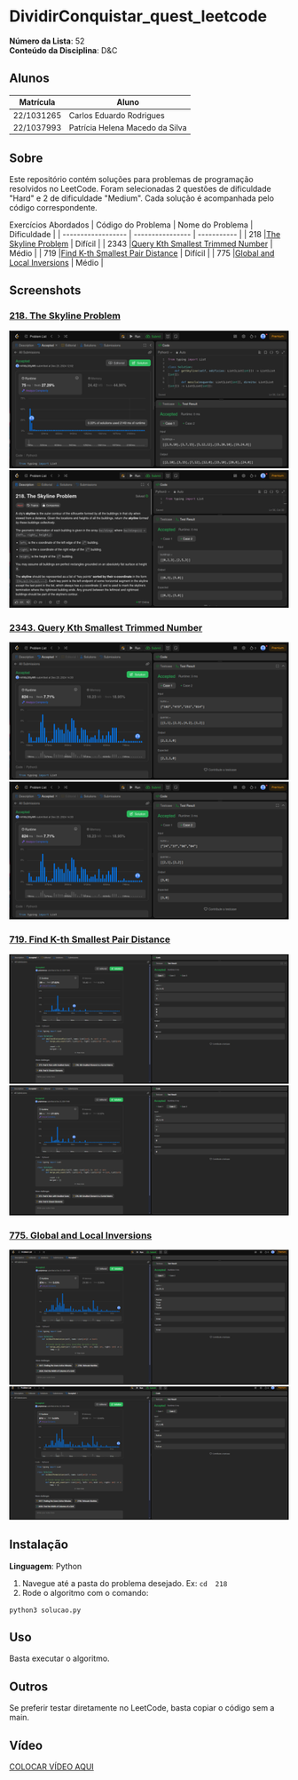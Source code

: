 # DividirConquistar_quest_leetcode

**Número da Lista**: 52<br>
**Conteúdo da Disciplina**: D&C<br>

## Alunos
|Matrícula | Aluno |
| -- | -- |
| 22/1031265  |  Carlos Eduardo Rodrigues |
| 22/1037993 |  Patrícia Helena Macedo da Silva |

## Sobre
Este repositório contém soluções para problemas de programação resolvidos no LeetCode. Foram selecionadas 2 questões de dificuldade "Hard" e 2 de dificuldade "Medium". Cada solução é acompanhada pelo código correspondente.

Exercícios Abordados
| Código do Problema | Nome do Problema | Dificuldade |
| ------------------ | ---------------- | ----------- |
| 218 |[The Skyline Problem](https://leetcode.com/problems/the-skyline-problem/submissions/1486371503/) | Difícil |
| 2343  |[Query Kth Smallest Trimmed Number](https://leetcode.com/problems/query-kth-smallest-trimmed-number/description/) | Médio |
| 719 |[Find K-th Smallest Pair Distance](https://leetcode.com/problems/find-k-th-smallest-pair-distance/) | Difícil |
| 775 |[Global and Local Inversions](https://leetcode.com/problems/global-and-local-inversions/description/)  | Médio |

## Screenshots

### [218. The Skyline Problem](https://leetcode.com/problems/the-skyline-problem/submissions/1486371503/)
![218-1](assets/218-1.png)
![218-2](assets/218-2.png)

### [2343. Query Kth Smallest Trimmed Number](https://leetcode.com/problems/query-kth-smallest-trimmed-number/description/)
![2343-1](assets/2343-1.png)
![2343-2](assets/2343-2.png)

### [719. Find K-th Smallest Pair Distance](https://leetcode.com/problems/find-k-th-smallest-pair-distance/)
![719-1](assets/719-1.png)
![719-2](assets/719-2.png)

### [775. Global and Local Inversions](https://leetcode.com/problems/global-and-local-inversions/description/)
![775-1](assets/775-1.png)
![775-2](assets/775-2.png)



## Instalação 
**Linguagem**: Python<br>

1. Navegue até a pasta do problema desejado. Ex: `cd  218`
2. Rode o algoritmo com o comando:

```
python3 solucao.py
```

## Uso 
Basta executar o algoritmo.

## Outros 
Se preferir testar diretamente no LeetCode, basta copiar o código sem a main.

## Vídeo
[COLOCAR VÍDEO AQUI](#)



